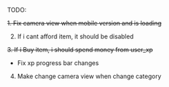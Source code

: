 TODO:

~~1. Fix camera view when mobile version and is loading~~

2. If i cant afford item, it should be disabled

~~3. If i Buy item, i should spend money from user_xp~~

* Fix xp progress bar changes

4. Make change camera view when change category

